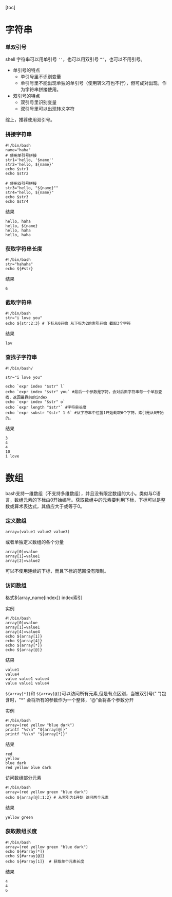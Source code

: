 [toc]

# 字符串

### 单双引号

shell 字符串可以用单引号 `''`，也可以用双引号 `“”`，也可以不用引号。

- 单引号的特点
  - 单引号里不识别变量
  - 单引号里不能出现单独的单引号（使用转义符也不行），但可成对出现，作为字符串拼接使用。
- 双引号的特点
  - 双引号里识别变量
  - 双引号里可以出现转义字符

综上，推荐使用双引号。

### 拼接字符串

```shell
#!/bin/bash
name="haha"
# 使用单引号拼接
str1='hello, '$name''
str2='hello, ${name}'
echo $str1 
echo $str2

# 使用双引号拼接
str3="hello, "${name}""
str4="hello, ${name}"
echo $str3
echo $str4
```

结果

```shell
hello, haha
hello, ${name}
hello, haha
hello, haha
```

### 获取字符串长度

```shell
#!/bin/bash
str="hahaha"
echo ${#str}
```

结果

```
6
```

### 截取字符串

```shell
#!/bin/bash
str="i love you"
echo ${str:2:3} # 下标从0开始 从下标为2的索引开始 截取3个字符
```

结果

```
lov
```

### 查找子字符串

```shell
#!/bin/bash/

str="i love you"

echo `expr index "$str" l`
echo `expr index "$str" you` #最后一个参数是字符，会对后面字符串每一个单独查找，返回最靠前的index
echo `expr index "$str" o`
echo `expr length "$str"` #字符串长度
echo `expr substr "$str" 1 6` #从字符串中位置1开始截取6个字符。索引是从0开始的。
```

结果

```
3
4
4
10
i love
```

# 数组

bash支持一维数组（不支持多维数组），并且没有限定数组的大小。类似与C语言，数组元素的下标由0开始编号。获取数组中的元素要利用下标，下标可以是整数或算术表达式，其值应大于或等于0。

### 定义数组

```shell
array=(value1 value2 value3)
```

或者单独定义数组的各个分量

```shell
array[0]=value
array[1]=value1
array[2]=value2
```

可以不使用连续的下标，而且下标的范围没有限制。

### 访问数组

 格式${array_name[index]} index索引

实例

```shell
#!/bin/bash
array[0]=value
array[1]=value1
array[4]=value4
echo ${array[1]}
echo ${array[4]}
echo ${array[*]}
echo ${array[@]}
```

结果

```
value1
value4
value value1 value4
value value1 value4
```

 `${array[*]}`和 `${array[@]}`可以访问所有元素,但是有点区别，当被双引号(" ")包含时，"*" 会将所有的参数作为一个整体，“@”会将各个参数分开

实例

```shell
#!/bin/bash
array=(red yellow "blue dark")
printf "%s\n" "${array[@]}"
printf "%s\n" "${array[*]}"
```

结果

```
red
yellow
blue dark
red yellow blue dark
```

访问数组部分元素

```shell
#!/bin/bash
array=(red yellow green "blue dark")
echo ${array[@]:1:2} # 从索引为1开始 访问两个元素
```

结果

```
yellow green
```

### 获取数组长度

```shell
#!/bin/bash
array=(red yellow green "blue dark")
echo ${#array[*]}
echo ${#array[@]}
echo ${#array[1]}  # 获取单个元素长度
```

结果

```
4
4
6
```



